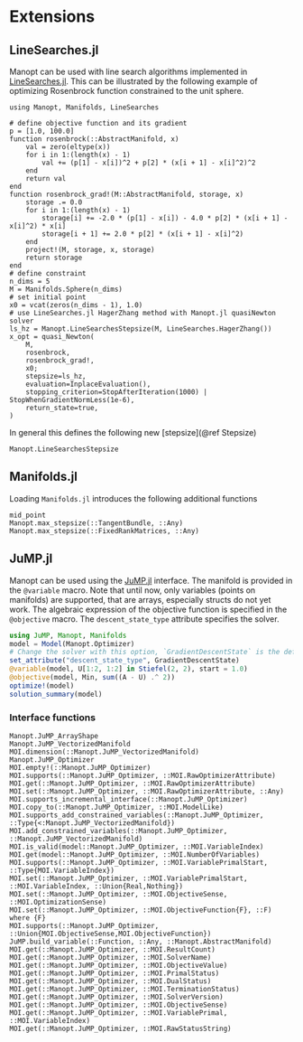 # Extensions

## LineSearches.jl

Manopt can be used with line search algorithms implemented in [LineSearches.jl](https://github.com/JuliaNLSolvers/LineSearches.jl).
This can be illustrated by the following example of optimizing Rosenbrock function constrained to the unit sphere.

```@example
using Manopt, Manifolds, LineSearches

# define objective function and its gradient
p = [1.0, 100.0]
function rosenbrock(::AbstractManifold, x)
    val = zero(eltype(x))
    for i in 1:(length(x) - 1)
        val += (p[1] - x[i])^2 + p[2] * (x[i + 1] - x[i]^2)^2
    end
    return val
end
function rosenbrock_grad!(M::AbstractManifold, storage, x)
    storage .= 0.0
    for i in 1:(length(x) - 1)
        storage[i] += -2.0 * (p[1] - x[i]) - 4.0 * p[2] * (x[i + 1] - x[i]^2) * x[i]
        storage[i + 1] += 2.0 * p[2] * (x[i + 1] - x[i]^2)
    end
    project!(M, storage, x, storage)
    return storage
end
# define constraint
n_dims = 5
M = Manifolds.Sphere(n_dims)
# set initial point
x0 = vcat(zeros(n_dims - 1), 1.0)
# use LineSearches.jl HagerZhang method with Manopt.jl quasiNewton solver
ls_hz = Manopt.LineSearchesStepsize(M, LineSearches.HagerZhang())
x_opt = quasi_Newton(
    M,
    rosenbrock,
    rosenbrock_grad!,
    x0;
    stepsize=ls_hz,
    evaluation=InplaceEvaluation(),
    stopping_criterion=StopAfterIteration(1000) | StopWhenGradientNormLess(1e-6),
    return_state=true,
)
```

In general this defines the following new [stepsize](@ref Stepsize)

```@docs
Manopt.LineSearchesStepsize
```

## Manifolds.jl

Loading `Manifolds.jl` introduces the following additional functions

```@docs
mid_point
Manopt.max_stepsize(::TangentBundle, ::Any)
Manopt.max_stepsize(::FixedRankMatrices, ::Any)
```

## JuMP.jl

Manopt can be used using the [JuMP.jl](https://github.com/jump-dev/JuMP.jl) interface.
The manifold is provided in the `@variable` macro. Note that until now,
only variables (points on manifolds) are supported, that are arrays, especially structs do not yet work.
The algebraic expression of the objective function is specified in the `@objective` macro.
The `descent_state_type` attribute specifies the solver.

```julia
using JuMP, Manopt, Manifolds
model = Model(Manopt.Optimizer)
# Change the solver with this option, `GradientDescentState` is the default
set_attribute("descent_state_type", GradientDescentState)
@variable(model, U[1:2, 1:2] in Stiefel(2, 2), start = 1.0)
@objective(model, Min, sum((A - U) .^ 2))
optimize!(model)
solution_summary(model)
```

### Interface functions

```@docs
Manopt.JuMP_ArrayShape
Manopt.JuMP_VectorizedManifold
MOI.dimension(::Manopt.JuMP_VectorizedManifold)
Manopt.JuMP_Optimizer
MOI.empty!(::Manopt.JuMP_Optimizer)
MOI.supports(::Manopt.JuMP_Optimizer, ::MOI.RawOptimizerAttribute)
MOI.get(::Manopt.JuMP_Optimizer, ::MOI.RawOptimizerAttribute)
MOI.set(::Manopt.JuMP_Optimizer, ::MOI.RawOptimizerAttribute, ::Any)
MOI.supports_incremental_interface(::Manopt.JuMP_Optimizer)
MOI.copy_to(::Manopt.JuMP_Optimizer, ::MOI.ModelLike)
MOI.supports_add_constrained_variables(::Manopt.JuMP_Optimizer, ::Type{<:Manopt.JuMP_VectorizedManifold})
MOI.add_constrained_variables(::Manopt.JuMP_Optimizer, ::Manopt.JuMP_VectorizedManifold)
MOI.is_valid(model::Manopt.JuMP_Optimizer, ::MOI.VariableIndex)
MOI.get(model::Manopt.JuMP_Optimizer, ::MOI.NumberOfVariables)
MOI.supports(::Manopt.JuMP_Optimizer, ::MOI.VariablePrimalStart, ::Type{MOI.VariableIndex})
MOI.set(::Manopt.JuMP_Optimizer, ::MOI.VariablePrimalStart, ::MOI.VariableIndex, ::Union{Real,Nothing})
MOI.set(::Manopt.JuMP_Optimizer, ::MOI.ObjectiveSense, ::MOI.OptimizationSense)
MOI.set(::Manopt.JuMP_Optimizer, ::MOI.ObjectiveFunction{F}, ::F) where {F}
MOI.supports(::Manopt.JuMP_Optimizer, ::Union{MOI.ObjectiveSense,MOI.ObjectiveFunction})
JuMP.build_variable(::Function, ::Any, ::Manopt.AbstractManifold)
MOI.get(::Manopt.JuMP_Optimizer, ::MOI.ResultCount)
MOI.get(::Manopt.JuMP_Optimizer, ::MOI.SolverName)
MOI.get(::Manopt.JuMP_Optimizer, ::MOI.ObjectiveValue)
MOI.get(::Manopt.JuMP_Optimizer, ::MOI.PrimalStatus)
MOI.get(::Manopt.JuMP_Optimizer, ::MOI.DualStatus)
MOI.get(::Manopt.JuMP_Optimizer, ::MOI.TerminationStatus)
MOI.get(::Manopt.JuMP_Optimizer, ::MOI.SolverVersion)
MOI.get(::Manopt.JuMP_Optimizer, ::MOI.ObjectiveSense)
MOI.get(::Manopt.JuMP_Optimizer, ::MOI.VariablePrimal, ::MOI.VariableIndex)
MOI.get(::Manopt.JuMP_Optimizer, ::MOI.RawStatusString)
```
